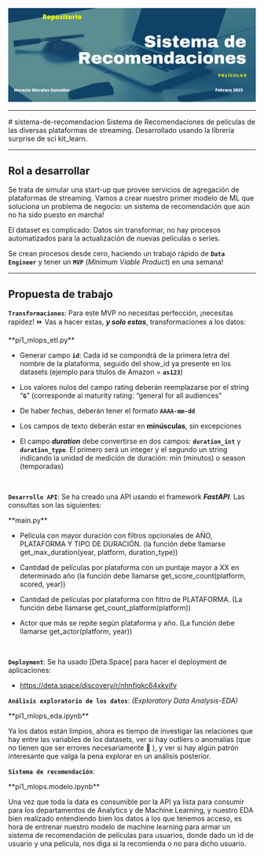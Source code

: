 <img src=./scr/pi1_mlops_repo_header.png>
<hr>
# sistema-de-recomendacion
Sistema de Recomendaciones de películas de las diversas plataformas de streaming. Desarrollado usando la librería surprise de sci kit_learn.
<hr>

## Rol a desarrollar

Se trata de simular una start-up que provee servicios de agregación de plataformas de streaming. Vamos a crear nuestro primer modelo de ML que soluciona un problema de negocio: un sistema de recomendación que aún no ha sido puesto en marcha! 

El dataset es complicado: Datos sin transformar, no hay procesos automatizados para la actualización de nuevas películas o series.

Se crean procesos desde cero, haciendo un trabajo rápido de **`Data Engineer`** y tener un **`MVP`** (_Minimum Viable Product_) en una semana!

<hr>

## **Propuesta de trabajo**

**`Transformaciones`**:  Para este MVP no necesitas perfección, ¡necesitas rapidez! ⏩ Vas a hacer estas, ***y solo estas***, transformaciones a los datos:
<p>**pi1_mlops_etl.py**</p>

+ Generar campo **`id`**: Cada id se compondrá de la primera letra del nombre de la plataforma, seguido del show_id ya presente en los datasets (ejemplo para títulos de Amazon = **`as123`**)

+ Los valores nulos del campo rating deberán reemplazarse por el string “**`G`**” (corresponde al maturity rating: “general for all audiences”

+ De haber fechas, deberán tener el formato **`AAAA-mm-dd`**

+ Los campos de texto deberán estar en **minúsculas**, sin excepciones

+ El campo ***duration*** debe convertirse en dos campos: **`duration_int`** y **`duration_type`**. El primero será un integer y el segundo un string indicando la unidad de medición de duración: min (minutos) o season (temporadas)

<br/>

**`Desarrollo API`**:   Se ha creado una API usando el framework ***FastAPI***. Las consultas son las siguientes:
<P>**main.py**</P>

+ Película con mayor duración con filtros opcionales de AÑO, PLATAFORMA Y TIPO DE DURACIÓN. (la función debe llamarse get_max_duration(year, platform, duration_type))

+ Cantidad de películas por plataforma con un puntaje mayor a XX en determinado año (la función debe llamarse get_score_count(platform, scored, year))

+ Cantidad de películas por plataforma con filtro de PLATAFORMA. (La función debe llamarse get_count_platform(platform))

+ Actor que más se repite según plataforma y año. (La función debe llamarse get_actor(platform, year))

<br/>

**`Deployment`**: Se ha usado [Deta.Space] para hacer el deployment de aplicaciones:
- https://deta.space/discovery/r/nhnfiqkc64xkvifv

**`Análisis exploratorio de los datos`**: _(Exploratory Data Analysis-EDA)_
<p>**pi1_mlops_eda.ipynb**</p>

Ya los datos están limpios, ahora es tiempo de investigar las relaciones que hay entre las variables de los datasets, ver si hay outliers o anomalías (que no tienen que ser errores necesariamente :eyes: ), y ver si hay algún patrón interesante que valga la pena explorar en un análisis posterior.

**`Sistema de recomendación`**: 
<p>**pi1_mlops.modelo.ipynb**</p>
Una vez que toda la data es consumible por la API ya lista para consumir para los departamentos de Analytics y de Machine Learning, y nuestro EDA bien realizado entendiendo bien los datos a los que tenemos acceso, es hora de entrenar nuestro modelo de machine learning para armar un sistema de recomendación de películas para usuarios, donde dado un id de usuario y una película, nos diga si la recomienda o no para dicho usuario.

<br>


